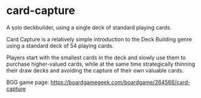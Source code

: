 # card-capture

A solo deckbuilder, using a single deck of standard playing cards.

Card Capture is a relatively simple introduction to the Deck Building genre using a standard deck of 54 playing cards.

Players start with the smallest cards in the deck and slowly use them to purchase higher-valued cards, while at the same time strategically thinning their draw decks and avoiding the capture of their own valuable cards.

BGG game page: https://boardgamegeek.com/boardgame/264566/card-capture
